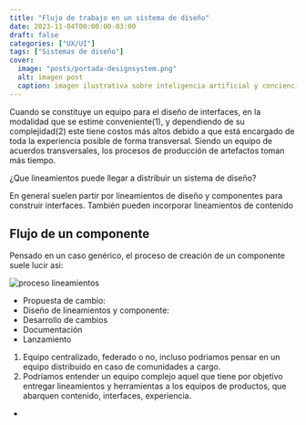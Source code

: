 ```yaml
---
title: "Flujo de trabajo en un sistema de diseño"
date: 2023-11-04T00:00:00-03:00
draft: false
categories: ["UX/UI"]
tags: ["Sistemas de diseño"]
cover:
  image: "posts/portada-designsystem.png"
  alt: imagen post
  caption: imagen ilustrativa sobre inteligencia artificial y conciencia
---
```


Cuando se constituye un equipo para el diseño de interfaces, en la modalidad que se estime conveniente(1), y dependiendo de su complejidad(2) este tiene costos más altos debido a que está encargado de toda la experiencia posible de forma transversal. Siendo un equipo de acuerdos transversales, los procesos de producción de artefactos toman más tiempo. 

¿Que lineamientos puede llegar a distribuir un sistema de diseño?

En general suelen partir por lineamientos de diseño y componentes para construir interfaces. También pueden incorporar lineamientos de contenido


## Flujo de un componente

Pensado en un caso genérico, el proceso de creación de un componente suele lucir asi:

![proceso lineamientos](/posts/grafico-ds-process.png)


- Propuesta de cambio:
- Diseño de lineamientos y componente:
- Desarrollo de cambios
- Documentación
- Lanzamiento




1. Equipo centralizado, federado o no, incluso podriamos pensar en un equipo distribuido en caso de comunidades a cargo.
2. Podríamos entender un equipo complejo aquel que tiene por objetivo entregar lineamientos y herramientas a los equipos de productos, que abarquen contenido, interfaces, experiencia.
*